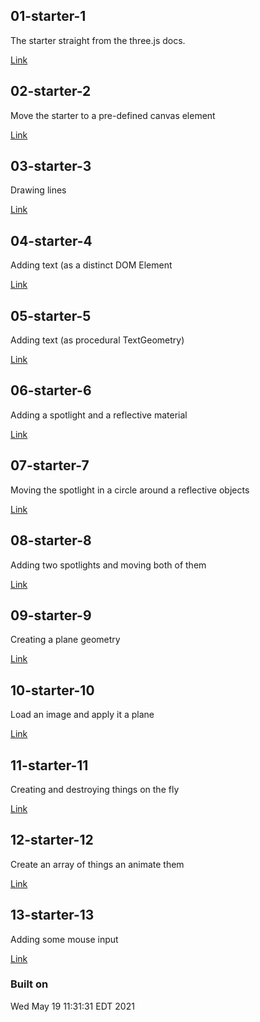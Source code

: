 ## 01-starter-1
The starter straight from the three.js docs.

[Link](/components/detail/starter-1)
## 02-starter-2
Move the starter to a pre-defined canvas element

[Link](/components/detail/starter-2)
## 03-starter-3
Drawing lines

[Link](/components/detail/starter-3)
## 04-starter-4
Adding text (as a distinct DOM Element

[Link](/components/detail/starter-4)
## 05-starter-5
Adding text (as procedural TextGeometry)

[Link](/components/detail/starter-5)
## 06-starter-6
Adding a spotlight and a reflective material

[Link](/components/detail/starter-6)
## 07-starter-7
Moving the spotlight in a circle around a reflective objects

[Link](/components/detail/starter-7)
## 08-starter-8
Adding two spotlights and moving both of them

[Link](/components/detail/starter-8)
## 09-starter-9
Creating a plane geometry

[Link](/components/detail/starter-9)
## 10-starter-10
Load an image and apply it a plane

[Link](/components/detail/starter-10)
## 11-starter-11
Creating and destroying things on the fly

[Link](/components/detail/starter-11)
## 12-starter-12
Create an array of things an animate them

[Link](/components/detail/starter-12)
## 13-starter-13
Adding some mouse input

[Link](/components/detail/starter-13)
### Built on
Wed May 19 11:31:31 EDT 2021
